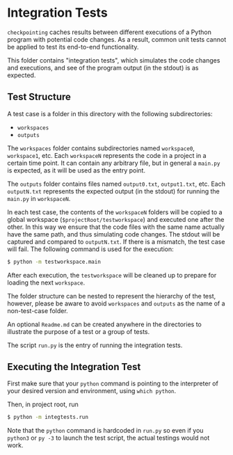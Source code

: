 # Integration Tests

`checkpointing` caches results between different executions of a Python program with potential code changes. 
As a result, common unit tests cannot be applied to test its end-to-end functionality.

This folder contains "integration tests", which simulates the code changes and executions,
and see of the program output (in the stdout) is as expected.

## Test Structure

A test case is a folder in this directory with the following subdirectories:
- `workspaces`
- `outputs`

The `workspaces` folder contains subdirectories named `workspace0`, `workspace1`, etc.
Each `workspaceN` represents the code in a project in a certain time point.
It can contain any arbitrary file, but in general a `main.py` is expected, as it will be used as the entry point.

The `outputs` folder contains files named `output0.txt`, `output1.txt`, etc.
Each `outputN.txt` represents the expected output (in the stdout) for running the `main.py` in `workspaceN`.

In each test case, the contents of the `workspaceN` folders will be copied to a global workspace (`$projectRoot/testworkspace`) and executed one after the other.
In this way we ensure that the code files with the same name actually have the same path,
and thus simulating code changes.
The stdout will be captured and compared to `outputN.txt`. If there is a mismatch, the test case will fail.
The following command is used for the execution:
```bash
$ python -m testworkspace.main
```
After each execution, the `testworkspace` will be cleaned up to prepare for loading the next `workspace`.

The folder structure can be nested to represent the hierarchy of the test,
however, please be aware to avoid `workspaces` and `outputs` as the name of a non-test-case folder.

An optional `Readme.md` can be created anywhere in the directories to illustrate the purpose of a test or a group of tests.

The script `run.py` is the entry of running the integration tests.

## Executing the Integration Test

First make sure that your `python` command is pointing to the interpreter of your desired version and environment, using `which python`.

Then, in project root, run
```bash
$ python -m integtests.run
```


Note that the `python` command is hardcoded in `run.py` so even if you `python3` or `py -3` to launch the test script, 
the actual testings would not work.



